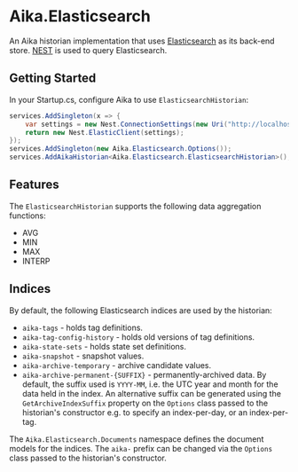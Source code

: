 ﻿# Aika.Elasticsearch

An Aika historian implementation that uses [Elasticsearch](https://elasticsearch.co) as its back-end store.  [NEST](https://github.com/elastic/elasticsearch-net) is used to query Elasticsearch.


## Getting Started

In your Startup.cs, configure Aika to use `ElasticsearchHistorian`:

```C#
services.AddSingleton(x => {
    var settings = new Nest.ConnectionSettings(new Uri("http://localhost:9200")).ThrowExceptions(true);
    return new Nest.ElasticClient(settings);
});
services.AddSingleton(new Aika.Elasticsearch.Options());
services.AddAikaHistorian<Aika.Elasticsearch.ElasticsearchHistorian>();
```


## Features

The `ElasticsearchHistorian` supports the following data aggregation functions:

* AVG
* MIN
* MAX
* INTERP


## Indices

By default, the following Elasticsearch indices are used by the historian:

* `aika-tags` - holds tag definitions.
* `aika-tag-config-history` - holds old versions of tag definitions.
* `aika-state-sets` - holds state set definitions.
* `aika-snapshot` - snapshot values.
* `aika-archive-temporary` - archive candidate values.
* `aika-archive-permanent-{SUFFIX}` - permanently-archived data.  By default, the suffix used is `YYYY-MM`, i.e. the UTC year and month for the data held in the index.  An alternative suffix can be generated using the `GetArchiveIndexSuffix` property on the `Options` class passed to the historian's constructor e.g. to specify an index-per-day, or an index-per-tag.

The `Aika.Elasticsearch.Documents` namespace defines the document models for the indices.  The `aika-` prefix can be changed via the `Options` class passed to the historian's constructor.